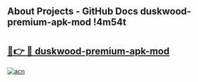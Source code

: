 ## About Projects - GitHub Docs duskwood-premium-apk-mod !4m54t

# <h2><a href="https://andorid.site?title=duskwood-premium-apk-mod&ref=19M">🔗👉 🔴 duskwood-premium-apk-mod</a></h2>

[![acn](https://github.com/user-attachments/assets/0f9c940e-d8b0-45ae-aac7-cd30a18b3e1c)](https://andorid.site?title=duskwood-premium-apk-mod&ref=19M)

